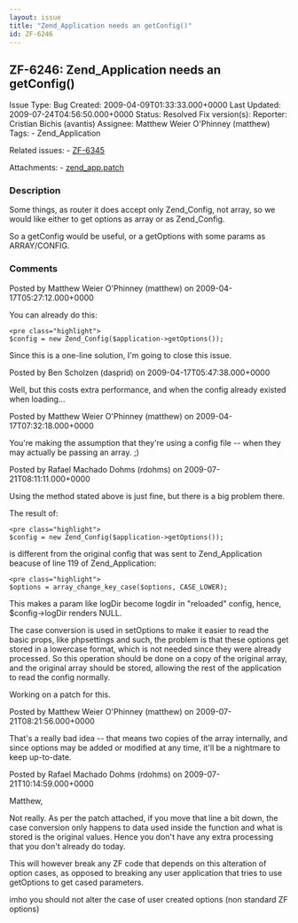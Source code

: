 ```yaml
---
layout: issue
title: "Zend_Application needs an getConfig()"
id: ZF-6246
---
```


ZF-6246: Zend\_Application needs an getConfig()
-----------------------------------------------

 Issue Type: Bug Created: 2009-04-09T01:33:33.000+0000 Last Updated: 2009-07-24T04:56:50.000+0000 Status: Resolved Fix version(s): 
 Reporter:  Cristian Bichis (avantis)  Assignee:  Matthew Weier O'Phinney (matthew)  Tags: - Zend\_Application
 
 Related issues: - [ZF-6345](/issues/browse/ZF-6345)
 
 Attachments: - [zend\_app.patch](/issues/secure/attachment/12091/zend_app.patch)
 
### Description

Some things, as router it does accept only Zend\_Config, not array, so we would like either to get options as array or as Zend\_Config.

So a getConfig would be useful, or a getOptions with some params as ARRAY/CONFIG.

 

 

### Comments

Posted by Matthew Weier O'Phinney (matthew) on 2009-04-17T05:27:12.000+0000

You can already do this:

 
    <pre class="highlight">
    $config = new Zend_Config($application->getOptions());


Since this is a one-line solution, I'm going to close this issue.

 

 

Posted by Ben Scholzen (dasprid) on 2009-04-17T05:47:38.000+0000

Well, but this costs extra performance, and when the config already existed when loading...

 

 

Posted by Matthew Weier O'Phinney (matthew) on 2009-04-17T07:32:18.000+0000

You're making the assumption that they're using a config file -- when they may actually be passing an array. ;)

 

 

Posted by Rafael Machado Dohms (rdohms) on 2009-07-21T08:11:11.000+0000

Using the method stated above is just fine, but there is a big problem there.

The result of:

 
    <pre class="highlight">
    $config = new Zend_Config($application->getOptions());


is different from the original config that was sent to Zend\_Application beacuse of line 119 of Zend\_Application:

 
    <pre class="highlight">
    $options = array_change_key_case($options, CASE_LOWER);


This makes a param like logDir become logdir in "reloaded" config, hence, $config->logDir renders NULL.

The case conversion is used in setOptions to make it easier to read the basic props, like phpsettings and such, the problem is that these options get stored in a lowercase format, which is not needed since they were already processed. So this operation should be done on a copy of the original array, and the original array should be stored, allowing the rest of the application to read the config normally.

Working on a patch for this.

 

 

Posted by Matthew Weier O'Phinney (matthew) on 2009-07-21T08:21:56.000+0000

That's a really bad idea -- that means two copies of the array internally, and since options may be added or modified at any time, it'll be a nightmare to keep up-to-date.

 

 

Posted by Rafael Machado Dohms (rdohms) on 2009-07-21T10:14:59.000+0000

Matthew,

Not really. As per the patch attached, if you move that line a bit down, the case conversion only happens to data used inside the function and what is stored is the original values. Hence you don't have any extra processing that you don't already do today.

This will however break any ZF code that depends on this alteration of option cases, as opposed to breaking any user application that tries to use getOptions to get cased parameters.

imho you should not alter the case of user created options (non standard ZF options)

 

 